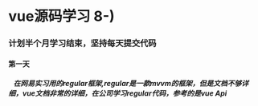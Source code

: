 # vue源码学习 8-)
### 计划半个月学习结束，坚持每天提交代码
#### 第一天 
##### &nbsp; &nbsp;在网易实习用的regular框架,regular是一款mvvm的框架，但是文档不够详细，vue文档非常的详细，在公司学习regular代码，参考的是vue Api
